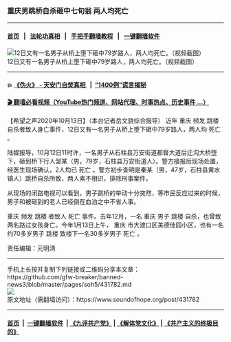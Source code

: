 ### 重庆男跳桥自杀砸中七旬翁 两人均死亡
------------------------

#### [首页](https://github.com/gfw-breaker/banned-news3/blob/master/README.md) &nbsp;&nbsp;|&nbsp;&nbsp; [法轮功真相](https://github.com/begood0513/basic/blob/master/README.md)  &nbsp;&nbsp;|&nbsp;&nbsp; [手把手翻墙教程](https://github.com/gfw-breaker/guides/wiki)  &nbsp;&nbsp;|&nbsp;&nbsp; [一键翻墙软件](https://github.com/gfw-breaker/nogfw/blob/master/README.md)  



<div><img alt="12日又有一名男子从桥上堕下砸中79岁路人，两人均死亡。（视频截图）" src="https://img.soundofhope.org/2020-10/_2020101316123687803-1602642660170.jpg"/>
<br/><figcaption class="caption">
 12日又有一名男子从桥上堕下砸中79岁路人，两人均死亡。（视频截图）
</figcaption></div><hr/>

#### 💥 [《伪火》 - 天安门自焚真相 ](http://158.247.195.190:10000/videos/blog/weihuo.html)&nbsp; |&nbsp; [“1400例”谎言揭秘  ](http://158.247.195.190:10000/videos/blog/jiexi1400.html)

#### [ 🎬  翻墙必看视频（YouTube热门频道、网站代理、时事热点、历史事件 ...）](https://github.com/gfw-breaker/links/blob/master/banned.md)

<div><div class="Content__Wrapper sc-1bvya0-0 grZQxZ">
 <p class="meta-top">
  <span class="meta">
   【希望之声2020年10月13日】（本台记者岳文骁综合报导）
  </span>
  近年
  <ok href="/term/4088">
   重庆
  </ok>
  频发
  <ok href="/term/22555">
   跳楼
  </ok>
  自杀者致人身亡事件，12日又有一名男子从桥上堕下砸中79岁路人，两人均
  <ok href="/term/2730">
   死亡
  </ok>
  。
 </p>
 <p>
  陆媒报导，10月12日11时许，一名男子从石柱县万安街道都督大道后迁沟大桥堕下，砸到桥下行人邹某（男，79岁，石柱县万安街道人）。警方接报后现场处置，经医生现场确认，2人均已
  <ok href="/term/2730">
   死亡
  </ok>
  。警方初步查明是秦某（男，47岁，石柱县黄水镇人）跳桥自杀所致，两人素不相识，排除刑事案件。
 </p>
 <p>
  从现场的闭路电视可以看到，男子跳桥的举动十分突然，等市民反应过来的时候，男子和被砸到的老人已经倒在血泊之中不省人事。
 </p>
 <p>
  <ok href="/term/4088">
   重庆
  </ok>
  频发
  <ok href="/term/22555">
   跳楼
  </ok>
  者致人
  <ok href="/term/2730">
   死亡
  </ok>
  事件。去年12月，一名
  <ok href="/term/4088">
   重庆
  </ok>
  男子
  <ok href="/term/22555">
   跳楼
  </ok>
  自杀，也曾致两名路过女孩身亡。今年1月13日上午，
  <ok href="/term/4088">
   重庆
  </ok>
  市大渡口区美德佳园小区，也有一名约70多岁男子
  <ok href="/term/22555">
   跳楼
  </ok>
  致楼下一名30多岁男子
  <ok href="/term/2730">
   死亡
  </ok>
  。
 </p>
 <p class="meta-btm">
  责任编辑：元明清
 </p>
</div>
</div>
<hr/>
手机上长按并复制下列链接或二维码分享本文章：<br/>
https://github.com/gfw-breaker/banned-news3/blob/master/pages/soh5/431782.md <br/>
<a href='https://github.com/gfw-breaker/banned-news3/blob/master/pages/soh5/431782.md'><img src='https://github.com/gfw-breaker/banned-news3/blob/master/pages/soh5/431782.md.png'/></a> <br/>
原文地址（需翻墙访问）：https://www.soundofhope.org/post/431782


------------------------
#### [首页](https://github.com/gfw-breaker/banned-news3/blob/master/README.md) &nbsp;|&nbsp; [一键翻墙软件](https://github.com/gfw-breaker/nogfw/blob/master/README.md) &nbsp;| [《九评共产党》](https://github.com/gfw-breaker/9ping.md/blob/master/README.md#九评之一评共产党是什么) | [《解体党文化》](https://github.com/gfw-breaker/jtdwh.md/blob/master/README.md) | [《共产主义的终极目的》](https://github.com/gfw-breaker/gczydzjmd.md/blob/master/README.md)


<img src='http://gfw-breaker.win/banned-news3/pages/soh5/431782.md' width='0px' height='0px'/>